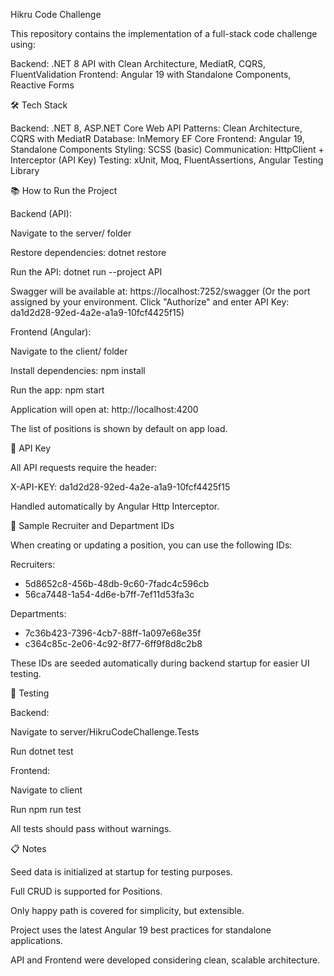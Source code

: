 Hikru Code Challenge

This repository contains the implementation of a full-stack code challenge using:

Backend: .NET 8 API with Clean Architecture, MediatR, CQRS, FluentValidation
Frontend: Angular 19 with Standalone Components, Reactive Forms

🛠 Tech Stack

Backend: .NET 8, ASP.NET Core Web API
Patterns: Clean Architecture, CQRS with MediatR
Database: InMemory EF Core
Frontend: Angular 19, Standalone Components
Styling: SCSS (basic)
Communication: HttpClient + Interceptor (API Key)
Testing: xUnit, Moq, FluentAssertions, Angular Testing Library

📚 How to Run the Project

Backend (API):

Navigate to the server/ folder

Restore dependencies: dotnet restore

Run the API: dotnet run --project API

Swagger will be available at: https://localhost:7252/swagger (Or the port assigned by your environment. Click "Authorize" and enter API Key: da1d2d28-92ed-4a2e-a1a9-10fcf4425f15)

Frontend (Angular):

Navigate to the client/ folder

Install dependencies: npm install

Run the app: npm start

Application will open at: http://localhost:4200

The list of positions is shown by default on app load.

🔐 API Key

All API requests require the header:

X-API-KEY: da1d2d28-92ed-4a2e-a1a9-10fcf4425f15

Handled automatically by Angular Http Interceptor.

🔢 Sample Recruiter and Department IDs

When creating or updating a position, you can use the following IDs:

Recruiters:
- 5d8652c8-456b-48db-9c60-7fadc4c596cb
- 56ca7448-1a54-4d6e-b7ff-7ef11d53fa3c

Departments:
- 7c36b423-7396-4cb7-88ff-1a097e68e35f
- c364c85c-2e06-4c92-8f77-6ff9f8d8c2b8

These IDs are seeded automatically during backend startup for easier UI testing.

🧪 Testing

Backend:

Navigate to server/HikruCodeChallenge.Tests

Run dotnet test

Frontend:

Navigate to client

Run npm run test

All tests should pass without warnings.

📋 Notes

Seed data is initialized at startup for testing purposes.

Full CRUD is supported for Positions.

Only happy path is covered for simplicity, but extensible.

Project uses the latest Angular 19 best practices for standalone applications.

API and Frontend were developed considering clean, scalable architecture.